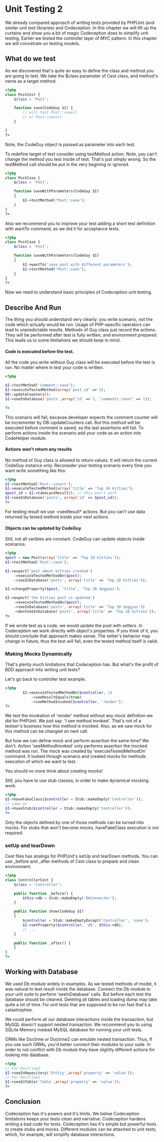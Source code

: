 # Unit Testing 2

We already compared approach of writing tests provided by PHPUnit (and similar unit test libraries) and Codeception.
In this chapter we will lift up the curtains and show you a bit of magic Codeception does to simplify unit testing.
Earlier we tested the controller layer of MVC pattern. In this chapter we will concetrate on testing models.

## What do we test

As we discovered that's quite an easy to define the class and method you are going to test. We take the $class parameter of Cest class, and method's name as a target method.

``` php
<?php
class PostCest {
	$class = 'Post';

	function save(CodeGuy $I) {
		// will test Post::save()
		// or Post->save()
	}

}
?>
```

Note, the CodeGuy object is passed as parameter into each test.

To redefine target of test consider using testMethod action. Note, you can't change the method you test inside of test. That's just simply wrong. So the testMethod call should be put in the very begining or ignored. 

``` php
<?php
class PostCase {
	$class = 'Post';

	function saveWithParameters(CodeGuy $I)
	{
		$I->testMethod('Post::save');
	}
}
?>

```
Also we recommend you to improve your test adding a short test definition with wantTo command, as we did it for acceptance tests.

``` php
<?php
class PostCase {
	$class = 'Post';

	function saveWithParameters(CodeGuy $I)
	{
		$I->wantTo('save post with different parameters');
		$I->testMethod('Post::save');
	}
}
?>
```

Now we need to understand basic principles of Codeception unit testing.

## Describe And Run

The thing you should understand very clearly: you write scenario, not the code which actually would be run. Usage of PHP-specific operators can lead to unpredictable results. Methods of Guy class just record the actions. They will be performed after test is fully written, and environment prepared. This leads us to some limitations we should keep in mind.

#### Code is executed before the test.

All the code you write without Guy class will be executed before the test is run. No matter where in test your code is written.

``` php
<?php

$I->testMethod('Comment::save');
$I->executeTestedMethod(array('post_id' => 5);
DB::updateCounters();
$I->seeInDatabase('posts',array('id' => 5, 'comments_count' => 1));

?>
```

This scenario will fail, because developer expects the comment counter will be incrementer by DB::updateCounters call. But this method will be executed before comment is saved, so the last assertions will fail. To perform actions inside the scenario add your code as an action into CodeHelper module. 

#### Actions won't return any results

No method of Guy class is allowed to return values. It will return the current CodeGuy instance only. Reconsider your testing scenario every time you want write something like this:

``` php
<?php
$I->testMethod('Post::insert');
$I->executeTestedMethod(array('title' => 'Top 10 kitties');
$post_id = $I->takeLastResult(); // this won't work
$I->seeInDatabase('posts', array('id' => $post_id));
?>
```

For testing result we use ->seeResult* actions. But you can't use data returned by tested method inside your next actions.

#### Objects can be updated by CodeGuy

Still, not all varibles are constant. CodeGuy can update objects inside scenarios.

``` php
<?php
$post = new Post(array('title' => 'Top 10 kitties'));
$I->testMethod('Post::save');

$I->expect('post about kitties created')
	->executeTestedMethodOn($post);
	->seeInDatabase('posts', array('title' => 'Top 10 kitties'));

$I->changeProperty($post, 'title', 'Top 10 doggies');

$I->expect('the kitties post is updated')
	->executeTestedMethodOn($post);
	->seeInDatabase('posts', array('title' => 'Top 10 doggies'))
	->dontSeeInDatabase('posts', array('title' => 'Top 10 kitties'));
?>
```

If we wrote test as a code, we would update the post with setters.
In Codeception we work directly with object's properties. If you think of it, you should conclude that approach makes sense. The setter's behavior may change in future, thus the test will fail, even the tested method itself is valid. 

### Making Mocks Dynamically

That's plenty much limitations that Codeception has. But what's the profit of BDD approach into writing unit tests?

Let's go back to controller test example.

``` php
<?php
        $I->executeTestedMethodOn($controller, 1)
            ->seeResultEquals(true)
            ->seeMethodInvoked($controller, 'render');
?>

```

We test the invokation of 'render' method without any mock definition we did for PHPUnit. We just say: 'I see method invoked'. That's not of a testser's business how this method is mocked. Also, as we saw mock for this method can be changed on next call.

But how we can define mock and perform assertion the same time? We don't. Action 'seeMethodInvoked' only performs assertion the mocked method was run. The mock was created by 'executeTestedMethodOn' command. It looked through scenario and created mocks for methods execution of which we want to test.

You should no more think about creating mocks! 

Still, you have to use stub classes, in order to make dynamical mocking work.

``` php
<?php
$I->haveFakeClass($controller = Stub::makeEmpty('Controller'));
// same as
$I->haveStub($controller = Stub::makeEmpty('Controller'));
?>
```

Only the objects defined by one of those methods can be turned into mocks. 
For stubs that won't become mocks, haveFakeClass execution is not required. 

### setUp and tearDown

Cest files has analogs for PHPUnit's setUp and tearDown methods. 
You can use _before and _after methods of Cest class to prepare and clean environment.

``` php
<?php
class ControllerCest {
	$class = 'Controller';

	public function _before() {
		$this->db = Stub::makeEmpty('DbConnector');
	}

	public function show(CodeGuy $I)
	{
		$controller = Stub::makeEmptyExcept('Controller', 'save');
		$I->setProperty($controller, 'db', $this->db);
		// ...
	}

	public function _after() {		
	}
}
?>
```

## Working with Database

We used Db module widely in examples. As we tested methods of model, it was natural to test result inside the database.
Connect the Db module to your unit suite to perform 'seeInDatabase' calls. 
But before each test the database should be cleaned. Deleting all tables and loading dump may take quite a lot of time. For unit tests that are supposed to be run fast that's a catastrophee. 

We could perform all our database interactions inside the transaction, but MySQL doesn't support nested transaction. We recommend you to using SQLite Memory instead MySQL database for running your unit tests.

ORMs like Doctrine or Doctrine2 can emulate nested transaction. Thus, If you use such ORMs, you'd better connect their modules to your suite.  In order to not conflict with Db module they have slightly different actions for looking into database.

``` php
<?php
// For Doctrine2
$I->seeInRepository('Entity',array('property' => 'value'));
// For Doctrine1
$I->seeInTable('Table',array('property' => 'value'));
?>
```

## Conclusion

Codeception has it's powers and it's limits. We belive Codeception limitations keeps your tests clean and narrative. Codeception hardens writing a bad code for tests. Codeception has it's simple but powerful tools to create stubs and mocks. Different modules can be attached to unit tests, which, for example, will simplify database interactions. 